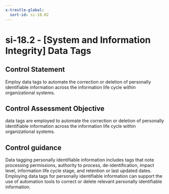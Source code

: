 ```yaml
---
x-trestle-global:
  sort-id: si-18.02
---
```


# si-18.2 - \[System and Information Integrity\] Data Tags

## Control Statement

Employ data tags to automate the correction or deletion of personally identifiable information across the information life cycle within organizational systems.

## Control Assessment Objective

data tags are employed to automate the correction or deletion of personally identifiable information across the information life cycle within organizational systems.

## Control guidance

Data tagging personally identifiable information includes tags that note processing permissions, authority to process, de-identification, impact level, information life cycle stage, and retention or last updated dates. Employing data tags for personally identifiable information can support the use of automation tools to correct or delete relevant personally identifiable information.
